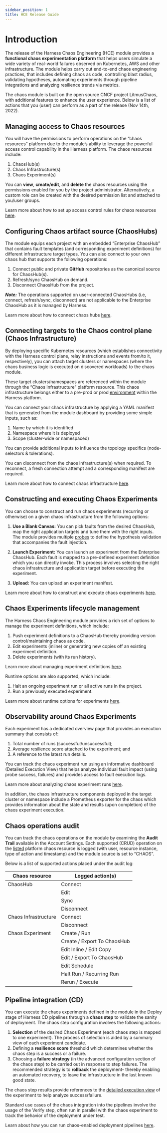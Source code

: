 ```yaml
---
sidebar_position: 1
title: HCE Release Guide
---
```


# Introduction 

The release of the Harness Chaos Engineering (HCE) module provides a **functional chaos experimentation platform** that helps users simulate a wide variety of real-world failures observed on Kubernetes, AWS and other infrastructure. The module helps carry out end-to-end chaos engineering practices, that includes defining chaos as code, controlling blast radius, validating hypotheses, automating experiments through pipeline integrations and analyzing resilience trends via metrics. 

The chaos module is built on the open source CNCF project LitmusChaos, with additional features to enhance the user experience. 
Below is a list of actions that you (user) can perform as a part of the release (Nov 14th, 2022). 

## Managing access to Chaos resources

You will have the permissions to perform operations on the “chaos resources” platform due to the module’s ability to leverage the powerful access control capability in the Harness platform. The chaos resources include:

1. ChaosHub(s)
2. Chaos Infrastructure(s)
3. Chaos Experiment(s) 


You can **view**, **create/edit**, and **delete** the chaos resources using the permissions enabled for you by the project administrator. Alternatively, a custom role can be created with the desired permission list and attached to you/user groups. 

Learn more about how to set up access control rules for chaos resources [here](https://developer.harness.io/docs/chaos-engineering/technical-reference/chaos-dashboard/#user-management).

## Configuring Chaos artifact source (ChaosHubs) 

The module equips each project with an embedded “Enterprise ChaosHub” that contains fault templates (and corresponding experiment definitions) for different infrastructure target types. You can also connect to your own chaos hub that supports the following operations: 
  
1. Connect public and private **GitHub** repositories as the canonical source for ChaosHub(s).
2. Refresh/sync ChaosHub on demand.
3. Disconnect ChaosHub from the project.

***Note:*** The operations supported on user-connected ChaosHubs (i.e, connect, refresh/sync, disconnect) are not applicable to the Enterprise ChaosHub as it is managed by Harness. 

Learn more about how to connect chaos hubs [here](https://developer.harness.io/docs/chaos-engineering/user-guides/add-chaos-hub). 

## Connecting targets to the Chaos control plane (Chaos Infrastructure)

By deploying specific Kubernetes resources (which establishes connectivity with the Harness control plane, relay instructions and events from/to it, respectively), you can attach target clusters or namespaces (where the chaos business logic is executed on discovered workloads) to the chaos module.
 
These target clusters/namespaces are referenced within the module through the “Chaos Infrastructure” platform resource. This chaos infrastructure belongs either to a pre-prod or prod [environment](../../first-gen/starthere-firstgen/harness-key-concepts.md#environments) within the Harness platform. 

You can connect your chaos infrastructure by applying a YAML manifest that is generated from the module dashboard by providing some simple inputs, such as: 

1. Name by which it is identified
2. Namespace where it is deployed
3. Scope (cluster-wide or namespaced) 

You can provide additional inputs to influence the topology specifics (node-selectors & tolerations).   

You can disconnect from the chaos infrastructure(s) when required. To reconnect, a fresh connection attempt and a corresponding manifest are required.

Learn more about how to connect chaos infrastructure [here](https://developer.harness.io/docs/chaos-engineering/user-guides/connect-chaos-infrastructures). 

## Constructing and executing Chaos Experiments 

You can choose to construct and run chaos experiments (recurring or otherwise) on a given chaos infrastructure from the following options:

1. **Use a Blank Canvas:** You can pick faults from the desired ChaosHub, map the right application targets and tune them with the right inputs.  The module provides multiple [probes](https://developer.harness.io/docs/chaos-engineering/technical-reference/probes) to define the hypothesis validation that accompanies the fault injection.   

2. **Launch Experiment:** You can launch an experiment from the Enterprise ChaosHub. Each fault is mapped to a pre-defined experiment definition which you can directly invoke. This process involves selecting the right chaos infrastructure and application target before executing the experiment.  

3. **Upload:** You can upload an experiment manifest. 

Learn more about how to construct and execute chaos experiments [here](https://developer.harness.io/docs/chaos-engineering/user-guides/construct-and-run-custom-chaos-experiments). 

## Chaos Experiments lifecycle management 

The Harness Chaos Engineering module provides a rich set of options to manage the experiment definitions, which include:  

1. Push experiment definitions to a ChaosHub thereby providing version control/maintaining chaos as code.
2. Edit experiments (inline) or generating new copies off an existing experiment definition.
3. Delete experiments (with its run history).

Learn more about managing experiment definitions [here](https://developer.harness.io/docs/chaos-engineering/user-guides/manage-chaos-experiment-execution/export-chaos-experiments). 

Runtime options are also supported, which include: 

1. Halt an ongoing experiment run or all active runs in the project.
2. Run a previously executed experiment.

Learn more about runtime options for experiments [here](https://developer.harness.io/docs/chaos-engineering/user-guides/manage-chaos-experiment-execution/halt-chaos-experiments). 

## Observability around Chaos Experiments

Each experiment has a dedicated overview page that provides an execution summary that consists of:

1. Total number of runs (successful/unsuccessful);
2. Average resilience score attached to the experiment; and 
3. A reference to the latest run details.  

You can track the chaos experiment run using an informative dashboard (Detailed Execution View) that helps analyze individual fault impact (using probe success, failures) and provides access to fault execution logs. 

Learn more about analyzing chaos experiment runs [here](https://developer.harness.io/docs/chaos-engineering/user-guides/manage-chaos-experiment-execution/analyze-chaos-experiment). 

In addition, the chaos infrastructure components deployed in the target cluster or namespace include a Prometheus exporter for the chaos which provides information about the state and results (upon completion) of the chaos experiment execution. 

## Chaos operations audit

You can track the chaos operations on the module by examining the **Audit Trail** available in the Account Settings. Each supported (CRUD) operation on the [listed](https://docs.google.com/document/d/1WEezOwDJdeztN7-KAyhAciuFxiTUXuTeUhaQgrqPBLY/edit#heading=h.f6hslt96gaty) platform chaos resource is logged (with user, resource instance, type of action and timestamp) and the module source is set to “CHAOS”. 

Below is a list of supported actions placed under the audit log: 


| Chaos resource       | Logged action(s)            |
|----------------------|-----------------------------|
| ChaosHub             | Connect                     |
|                      | Edit                        |
|                      | Sync                        |
|                      | Disconnect                  |
| Chaos Infrastructure | Connect                     |
|                      | Disconnect                  |
| Chaos Experiment     | Create / Run                |
|                      | Create / Export To ChaosHub |
|                      | Edit Inline / Edit Copy     |
|                      | Edit / Export To ChaosHub   |
|                      | Edit Schedule               |
|                      | Halt Run / Recurring Run    |
|                      | Rerun / Execute             |


## Pipeline integration (CD) 

You can execute the chaos experiments defined in the module in the Deploy stage of Harness CD pipelines through a **chaos step** to validate the sanity of deployment. The chaos step configuration involves the following actions:  

1. **Selection** of the desired Chaos Experiment (each chaos step is mapped to one experiment). The process of selection is aided by a summary view of each experiment candidate. 
2. Defining a **resilience score** threshold which determines whether the chaos step is a success or a failure. 
3. Choosing a **failure strategy** (in the advanced configuration section of the chaos step) to be carried out in response to step failures. The recommended strategy is to **rollback** the deployment- thereby enabling an automated recovery, to leave the infrastructure in the last known good state. 

The chaos step results provide references to the [detailed execution view](https://docs.google.com/document/d/1WEezOwDJdeztN7-KAyhAciuFxiTUXuTeUhaQgrqPBLY/edit#heading=h.2tezeqpc61kr) of the experiment to help analyze success/failure. 

Standard use cases of the chaos integration into the pipelines involve the usage of the Verify step, often run in parallel with the chaos experiment to track the behavior of the deployment under test. 

Learn about how you can run chaos-enabled deployment pipelines [here](https://developer.harness.io/tutorials/run-chaos-experiments/integration-with-harness-cd).
